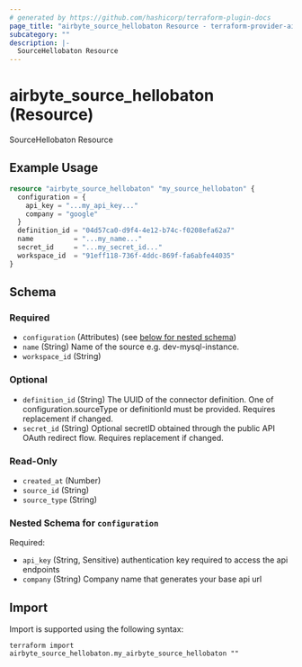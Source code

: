 ```yaml
---
# generated by https://github.com/hashicorp/terraform-plugin-docs
page_title: "airbyte_source_hellobaton Resource - terraform-provider-airbyte"
subcategory: ""
description: |-
  SourceHellobaton Resource
---
```


# airbyte_source_hellobaton (Resource)

SourceHellobaton Resource

## Example Usage

```terraform
resource "airbyte_source_hellobaton" "my_source_hellobaton" {
  configuration = {
    api_key = "...my_api_key..."
    company = "google"
  }
  definition_id = "04d57ca0-d9f4-4e12-b74c-f0208efa62a7"
  name          = "...my_name..."
  secret_id     = "...my_secret_id..."
  workspace_id  = "91eff118-736f-4ddc-869f-fa6abfe44035"
}
```

<!-- schema generated by tfplugindocs -->
## Schema

### Required

- `configuration` (Attributes) (see [below for nested schema](#nestedatt--configuration))
- `name` (String) Name of the source e.g. dev-mysql-instance.
- `workspace_id` (String)

### Optional

- `definition_id` (String) The UUID of the connector definition. One of configuration.sourceType or definitionId must be provided. Requires replacement if changed.
- `secret_id` (String) Optional secretID obtained through the public API OAuth redirect flow. Requires replacement if changed.

### Read-Only

- `created_at` (Number)
- `source_id` (String)
- `source_type` (String)

<a id="nestedatt--configuration"></a>
### Nested Schema for `configuration`

Required:

- `api_key` (String, Sensitive) authentication key required to access the api endpoints
- `company` (String) Company name that generates your base api url

## Import

Import is supported using the following syntax:

```shell
terraform import airbyte_source_hellobaton.my_airbyte_source_hellobaton ""
```
